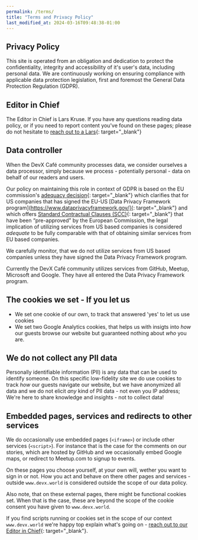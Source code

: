 ```yaml
---
permalink: /terms/
title: "Terms and Privacy Policy"
last_modified_at: 2024-03-16T09:48:38-01:00
---
```


## Privacy Policy

This site is operated from an obligation and dedication to protect the confidentiality, integrity and accessibility of it's user's data, including personal data. We are continuously working on ensuring compliance with applicable data protection legislation, first and foremost the General Data Protection Regulation (GDPR).

## Editor in Chief

The Editor in Chief is Lars Kruse. If you have any questions reading data policy, or if you need to report content you've found on these pages; please do not hesitate to [reach out to a Lars](mailto:lars@lakruzz.com){: target="_blank"}

## Data controller

When the DevX Café community processes data, we consider ourselves a data processor, simply because we process - potentially personal - data on behalf of our readers and users.

Our policy on maintaining this role in context of GDPR is based on the EU commission's [adequacy decision](https://ec.europa.eu/commission/presscorner/detail/en/ip_23_3721){: target="_blank"} which clarifies that for US companies that has signed the EU-US [Data Privacy Framework program](https://www.dataprivacyframework.gov/]{: target="_blank"} and which offers [Standard Contractual Clauses (SCC)](https://commission.europa.eu/law/law-topic/data-protection/international-dimension-data-protection/standard-contractual-clauses-scc_en){: target="_blank"} that have been “pre-approved” by the European Commission, the legal implication of utilizing services from US based companies is considered _adequate_ to be fully comparable with that of obtaining similar services from EU based companies.

We carefully monitor, that we do not utilize services from US based companies unless they have signed the Data Privacy Framework program.

Currently the DevX Café community utilizes services from GitHub, Meetup, Microsoft and Google. They have all entered the Data Privacy Framework program.

## The cookies we set - If you let us

- We set one cookie of our own, to track that answered 'yes' to let us use cookies
- We set two Google Analytics cookies, that helps us with insigts into _how_ our guests browse our website but guaranteed nothing about _who_ you are.

## We do not collect any PII data

Personally identifiable information (PII) is any data that can be used to identify someone. On this specific low-fidelity site we do use cookies to track _how_ our guests navigate our website, but we have anonymized all data and we do not elicit _any_ kind of PII data - not even you IP address; We're here to share knowledge and insights - not to collect data!

## Embedded pages, services and redirects to other services

We do occasionally use embedded pages (`<iframe>`) or include other services (`<script>`). For instance that is the case for the comments on our stories, which are hosted by GitHub and we occasionally embed Google maps, or redirect to Meetup.com to signup to events.

On these pages you choose yourself, at your own will, wether you want to sign in or not. How you act and behave on there other pages and services - outside `www.devx.world` is considered outside the scope of our data policy.

Also note, that on these external pages, there might be functional cookies set. When that is the case, these are beyond the scope of the cookie consent you have given to `www.devx.world`.

If you find scripts running or cookies set in the scope of our context `www.devx.world` we're happy top explain what's going on - [reach out to our Editor in Chief](maintlo:lars@lakruzz.com){: target="_blank"}.
